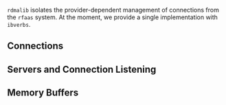 
`rdmalib` isolates the provider-dependent management of connections from the `rfaas` system.
At the moment, we provide a single implementation with `ibverbs`.

## Connections

## Servers and Connection Listening

## Memory Buffers

